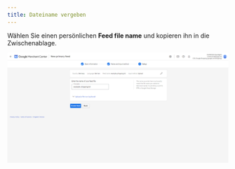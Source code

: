 ```yaml
---
title: Dateiname vergeben
---
```


Wählen Sie einen persönlichen **Feed file name** und kopieren ihn in die Zwischenablage.

![dateiname-vergeben](img/dateiname-vergeben.png)
